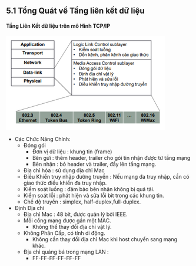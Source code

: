 ## 5.1 Tổng Quát về Tầng liên kết dữ liệu
#### Tầng Liên Kết dữ liệu trên mô Hình TCP/IP
<img src ="../../jmg/mohinh.PNG">

- Các Chức Năng Chính:
    + Đóng gói 
        - Đơn vị dữ liệu : khung tin (frame)
        - Bên gửi : thêm header, trailer cho gói tin nhận được từ tầng mạng
        - Bên nhận : bỏ header và trailer, đẩy lên tầng mạng.
    + Địa chỉ hóa : sử dụng địa chỉ Mac
    + Điều Khiển truy nhập đường truyền : Nếu mạng đa truy nhập, cần có giao thức điều khiển đa truy nhập.
    + Kiểm soát luồng : đảm bảo bên nhận không bị quá tải.
    + Kiểm soát lỗi : phát hiện và sữa lỗi bit trong các khung tin.
    + Chế độ truyền : simplex, half-duplex,full-duplex.
- Định Địa chỉ 
    + Địa chỉ Mac : 48 bit, được quản lý bởi IEEE.
    + Mỗi cổng mạng được gán một MAC.
        - Không thể thay đổi địa chỉ vật lý.
    + Không Phân Cấp, có tính di động.
        - Không cần thay đổi địa chỉ Mac khi host chuyển sang mạng khác.
    + Địa chỉ quảng bá trong mạng LAN :
        - FF-FF-FF-FF-FF-FF
    